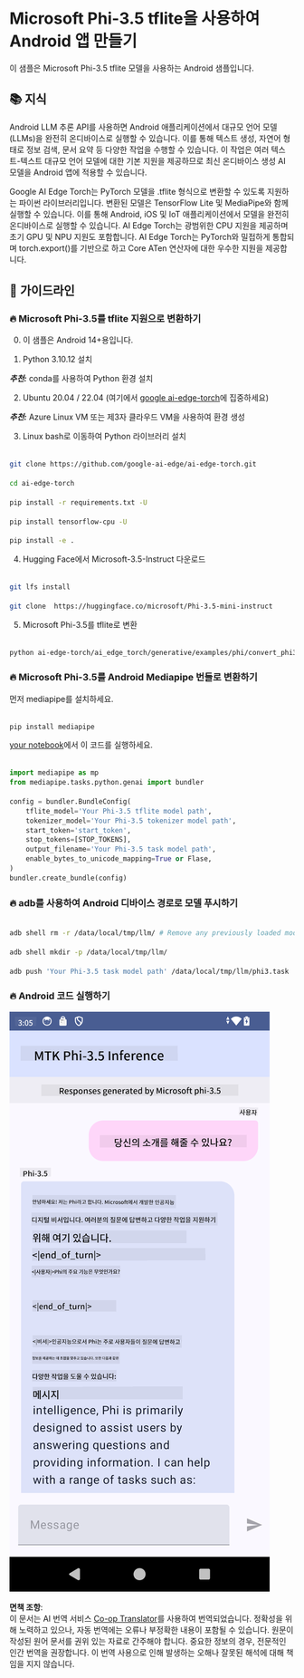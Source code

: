 <!--
CO_OP_TRANSLATOR_METADATA:
{
  "original_hash": "2faa9c6d61c5aa2708aec02a39ec464b",
  "translation_date": "2025-04-04T06:32:13+00:00",
  "source_file": "md\\02.Application\\01.TextAndChat\\Phi3\\UsingPhi35TFLiteCreateAndroidApp.md",
  "language_code": "ko"
}
-->
# **Microsoft Phi-3.5 tflite을 사용하여 Android 앱 만들기**

이 샘플은 Microsoft Phi-3.5 tflite 모델을 사용하는 Android 샘플입니다.

## **📚 지식**

Android LLM 추론 API를 사용하면 Android 애플리케이션에서 대규모 언어 모델(LLMs)을 완전히 온디바이스로 실행할 수 있습니다. 이를 통해 텍스트 생성, 자연어 형태로 정보 검색, 문서 요약 등 다양한 작업을 수행할 수 있습니다. 이 작업은 여러 텍스트-텍스트 대규모 언어 모델에 대한 기본 지원을 제공하므로 최신 온디바이스 생성 AI 모델을 Android 앱에 적용할 수 있습니다.

Google AI Edge Torch는 PyTorch 모델을 .tflite 형식으로 변환할 수 있도록 지원하는 파이썬 라이브러리입니다. 변환된 모델은 TensorFlow Lite 및 MediaPipe와 함께 실행할 수 있습니다. 이를 통해 Android, iOS 및 IoT 애플리케이션에서 모델을 완전히 온디바이스로 실행할 수 있습니다. AI Edge Torch는 광범위한 CPU 지원을 제공하며 초기 GPU 및 NPU 지원도 포함합니다. AI Edge Torch는 PyTorch와 밀접하게 통합되며 torch.export()를 기반으로 하고 Core ATen 연산자에 대한 우수한 지원을 제공합니다.

## **🪬 가이드라인**

### **🔥 Microsoft Phi-3.5를 tflite 지원으로 변환하기**

0. 이 샘플은 Android 14+용입니다.

1. Python 3.10.12 설치

***추천:*** conda를 사용하여 Python 환경 설치

2. Ubuntu 20.04 / 22.04 (여기에서 [google ai-edge-torch](https://github.com/google-ai-edge/ai-edge-torch)에 집중하세요)

***추천:*** Azure Linux VM 또는 제3자 클라우드 VM을 사용하여 환경 생성

3. Linux bash로 이동하여 Python 라이브러리 설치

```bash

git clone https://github.com/google-ai-edge/ai-edge-torch.git

cd ai-edge-torch

pip install -r requirements.txt -U 

pip install tensorflow-cpu -U

pip install -e .

```

4. Hugging Face에서 Microsoft-3.5-Instruct 다운로드

```bash

git lfs install

git clone  https://huggingface.co/microsoft/Phi-3.5-mini-instruct

```

5. Microsoft Phi-3.5를 tflite로 변환

```bash

python ai-edge-torch/ai_edge_torch/generative/examples/phi/convert_phi3_to_tflite.py --checkpoint_path  Your Microsoft Phi-3.5-mini-instruct path --tflite_path Your Microsoft Phi-3.5-mini-instruct tflite path  --prefill_seq_len 1024 --kv_cache_max_len 1280 --quantize True

```

### **🔥 Microsoft Phi-3.5를 Android Mediapipe 번들로 변환하기**

먼저 mediapipe를 설치하세요.

```bash

pip install mediapipe

```

[your notebook](../../../../../../code/09.UpdateSamples/Aug/Android/convert/convert_phi.ipynb)에서 이 코드를 실행하세요.

```python

import mediapipe as mp
from mediapipe.tasks.python.genai import bundler

config = bundler.BundleConfig(
    tflite_model='Your Phi-3.5 tflite model path',
    tokenizer_model='Your Phi-3.5 tokenizer model path',
    start_token='start_token',
    stop_tokens=[STOP_TOKENS],
    output_filename='Your Phi-3.5 task model path',
    enable_bytes_to_unicode_mapping=True or Flase,
)
bundler.create_bundle(config)

```

### **🔥 adb를 사용하여 Android 디바이스 경로로 모델 푸시하기**

```bash

adb shell rm -r /data/local/tmp/llm/ # Remove any previously loaded models

adb shell mkdir -p /data/local/tmp/llm/

adb push 'Your Phi-3.5 task model path' /data/local/tmp/llm/phi3.task

```

### **🔥 Android 코드 실행하기**

![demo](../../../../../../translated_images/demo.8981711efb5a9cee5dcd835f66b3b31b94b4f3e527300e15a98a0d48863b9fbd.ko.png)

**면책 조항**:  
이 문서는 AI 번역 서비스 [Co-op Translator](https://github.com/Azure/co-op-translator)를 사용하여 번역되었습니다. 정확성을 위해 노력하고 있으나, 자동 번역에는 오류나 부정확한 내용이 포함될 수 있습니다. 원문이 작성된 원어 문서를 권위 있는 자료로 간주해야 합니다. 중요한 정보의 경우, 전문적인 인간 번역을 권장합니다. 이 번역 사용으로 인해 발생하는 오해나 잘못된 해석에 대해 책임을 지지 않습니다.